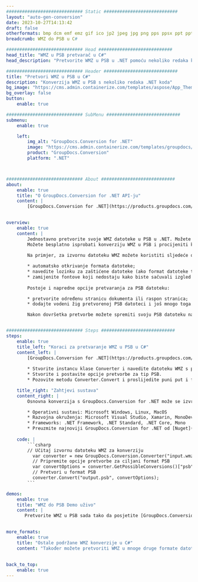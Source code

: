 ```yaml
---
############################# Static ############################
layout: "auto-gen-conversion"
date: 2023-10-27T14:13:42
draft: false
otherformats: bmp dcm emf emz gif ico jp2 jpeg jpg png pps ppsx ppt pptx psb psd svg svgz tga tif tiff webp wmf wmz
breadcrumb: WMZ do PSB u C#

############################# Head ############################
head_title: "WMZ u PSB pretvarač u C#"
head_description: "Pretvorite WMZ u PSB u .NET pomoću nekoliko redaka koda. Koristite GroupDocs Document Conversion API za pretvaranje preko 160 formata datoteka."

############################# Header ############################
title: "Pretvori WMZ u PSB u C#"
description: "Konverzija WMZ u PSB s nekoliko redaka .NET koda"
bg_image: "https://cms.admin.containerize.com/templates/aspose/App_Themes/V3/images/bg/header1.png"
bg_overlay: false
button:
    enable: true

############################# SubMenu ############################
submenu:
    enable: true

    left:
        img_alt: "GroupDocs.Conversion for .NET"
        image: "https://cms.admin.containerize.com/templates/groupdocs/images/product-logos/90x90-noborder/groupdocs-conversion-net.png"
        product: "GroupDocs.Conversion"
        platform: ".NET"



############################# About ############################
about:
    enable: true
    title: "O GroupDocs.Conversion for .NET API-ju"
    content: |
        [GroupDocs.Conversion for .NET](https://products.groupdocs.com/conversion/net/) može se koristiti za pretvaranje Microsoft Worda, Excela, PowerPointa, PDF-a, Visio i drugih formata. GroupDocs.Conversion je samostalni API koji je prikladan za pozadinske i interne sustave gdje su potrebne visoke performanse. Ne ovisi o softveru poput Microsofta ili Open Officea.
    

overview:
    enable: true
    content: |
        Jednostavno pretvorite svoje WMZ datoteke u PSB u .NET. Možete koristiti samo nekoliko C# linija koda na bilo kojoj platformi po vašem izboru kao što su - Windows, Linux, macOS.
        Možete besplatno isprobati konverziju WMZ u PSB i procijeniti kvalitetu rezultata konverzije. Uz jednostavne scenarije konverzije datoteka, možete isprobati naprednije opcije za učitavanje izvorne WMZ datoteke i za spremanje izlaznog PSB rezultata. 
        
        Na primjer, za izvornu datoteku WMZ možete koristiti sljedeće opcije učitavanja:

        * automatsko otkrivanje formata datoteke;
        * navedite lozinku za zaštićene datoteke (ako format datoteke to podržava);
        * zamijenite fontove koji nedostaju kako biste sačuvali izgled dokumenta.
        
        Postoje i napredne opcije pretvaranja za PSB datoteku:

        * pretvorite određenu stranicu dokumenta ili raspon stranica;
        * dodajte vodeni žig pretvorenoj PSB datoteci i još mnogo toga.

        Nakon dovršetka pretvorbe možete spremiti svoju PSB datoteku na lokalnu stazu datoteke ili bilo koju pohranu treće strane kao što su FTP, Amazon S3, Google Drive, Dropbox itd. Imajte na umu - da pretvorite WMZ u {{ TO}} nema potrebe za instaliranjem bilo kakvog dodatnog softvera - poput MS Officea, Open Officea, Adobe Acrobat Readera itd.


############################# Steps ############################
steps:
    enable: true
    title_left: "Koraci za pretvaranje WMZ u PSB u C#"
    content_left: |
        [GroupDocs.Conversion for .NET](https://products.groupdocs.com/conversion/net/) programerima olakšava pretvaranje WMZ datoteke u PSB s nekoliko redaka koda.
        
        * Stvorite instancu klase Converter i navedite datoteku WMZ s punim putem
        * Stvorite i postavite opcije pretvorbe za tip PSB.
        * Pozovite metodu Converter.Convert i proslijedite puni put i format (PSB) kao parametar

    title_right: "Zahtjevi sustava"
    content_right: |
        Osnovna konverzija s GroupDocs.Conversion for .NET može se izvršiti u samo nekoliko jednostavnih koraka. Naši API-ji podržani su na svim glavnim platformama i operativnim sustavima. Prije izvršavanja koda u nastavku, provjerite imate li sljedeće preduvjete instalirane na vašem sustavu.

        * Operativni sustavi: Microsoft Windows, Linux, MacOS
        * Razvojna okruženja: Microsoft Visual Studio, Xamarin, MonoDevelop
        * Frameworks: .NET Framework, .NET Standard, .NET Core, Mono
        * Preuzmite najnoviji GroupDocs.Conversion for .NET od [Nuget](https://www.nuget.org/packages/groupdocs.conversion)
         
    code: |
        ```csharp    
        // Učitaj izvornu datoteku WMZ za konverziju
          var converter = new GroupDocs.Conversion.Converter("input.wmz");
          // Pripremite opcije pretvorbe za ciljani format PSB
          var convertOptions = converter.GetPossibleConversions()["psb"].ConvertOptions;
          // Pretvori u format PSB
          converter.Convert("output.psb", convertOptions);
        ```

demos:
    enable: true
    title: "WMZ do PSB Demo uživo"
    content: |
       Pretvorite WMZ u PSB sada tako da posjetite [GroupDocs.Conversion App](https://products.groupdocs.app/conversion/family) web mjesto. Online demo ima sljedeće prednosti
          

more_formats:
    enable: true
    title: "Ostale podržane WMZ konverzije u C#"
    content: "Također možete pretvoriti WMZ u mnoge druge formate datoteka. Pogledajte popis u nastavku."
       
       
back_to_top:
    enable: true
---
```

